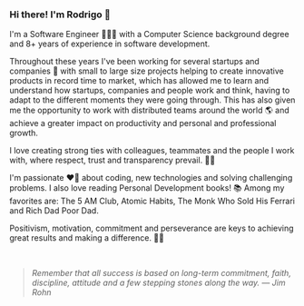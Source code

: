 ### Hi there! I'm Rodrigo 👋

I'm a Software Engineer 👨🏻‍💻 with a Computer Science background degree and 8+ years of experience in software development.

Throughout these years I've been working for several startups and companies 🏢 with small to large size projects helping to create innovative products in record time to market, which has allowed me to learn and understand how startups, companies and people work and think, having to adapt to the different moments they were going through. This has also given me the opportunity to work with distributed teams around the world 🌎 and achieve a greater impact on productivity and personal and professional growth.

I love creating strong ties with colleagues, teammates and the people I work with, where respect, trust and transparency prevail. 🤜🤛

I'm passionate ❤️‍🔥 about coding, new technologies and solving challenging problems. I also love reading Personal Development books! 📚 Among my favorites are: The 5 AM Club, Atomic Habits, The Monk Who Sold His Ferrari and Rich Dad Poor Dad.

Positivism, motivation, commitment and perseverance are keys to achieving great results and making a difference. 💪🫡

<br>

>*Remember that all success is based on long-term commitment, faith, discipline, attitude and a few stepping stones along the way. — Jim Rohn*
